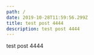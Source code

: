 ```yaml
---
path: /
date: 2019-10-28T11:59:56.299Z
title: test post 4444
description: test post 4444
---
```

test post 4444
